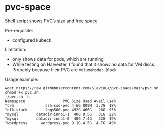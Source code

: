 # pvc-space
Shell script shows PVC's size and free space

Pre-requisite: 
- configured kubectl

Limitation:
- only shows data for pods, which are running
- While testing on Harvester, I found that it shows no data for VM discs. Probably because their PVC are `VolumeMode: Block`

Usage example:
```
wget https://raw.githubusercontent.com/SlavikCA/pvc-space/main/pvc.sh
chmod +x pvc.sh
./pvc.sh -h
Namespace                 PVC Size Used Avail Use%
"crm              crm-ssd-pvc 4.6G 809M  3.7G  18%
"elk-stack        logs500-pvc 492G 466G   26G  95%
"mysql        datadir-inno1-1  40G 8.5G   31G  22%
"mysql        datadir-inno1-0  40G 7.4G   32G  19%
"wordpress      wordpress-pvc 9.1G 4.5G  4.7G  49%
```
